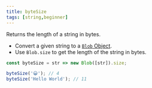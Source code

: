 ```yaml
---
title: byteSize
tags: [string,beginner]
---
```


Returns the length of a string in bytes.

- Convert a given string to a [`Blob` Object](https://developer.mozilla.org/en-US/docs/Web/API/Blob).
- Use `Blob.size` to get the length of the string in bytes.

```js
const byteSize = str => new Blob([str]).size;
```

```js
byteSize('😀'); // 4
byteSize('Hello World'); // 11
```
